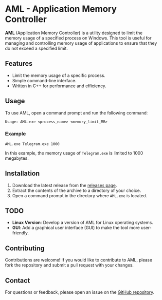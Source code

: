 # AML - Application Memory Controller

**AML** (Application Memory Controller) is a utility designed to limit the memory usage of a specified process on Windows. This tool is useful for managing and controlling memory usage of applications to ensure that they do not exceed a specified limit.

## Features

- Limit the memory usage of a specific process.
- Simple command-line interface.
- Written in C++ for performance and efficiency.

## Usage

To use AML, open a command prompt and run the following command:

```Usage: AML.exe <process_name> <memory_limit_MB>```

### Example

```AML.exe Telegram.exe 1000```

In this example, the memory usage of `Telegram.exe` is limited to 1000 megabytes.

## Installation

1. Download the latest release from the [releases page](#).
2. Extract the contents of the archive to a directory of your choice.
3. Open a command prompt in the directory where `AML.exe` is located.

## TODO

- **Linux Version**: Develop a version of AML for Linux operating systems.
- **GUI**: Add a graphical user interface (GUI) to make the tool more user-friendly.

## Contributing

Contributions are welcome! If you would like to contribute to AML, please fork the repository and submit a pull request with your changes.

## Contact

For questions or feedback, please open an issue on the [GitHub repository](https://github.com/IvanchikIvan/AML).

